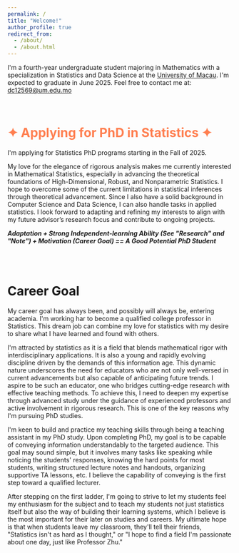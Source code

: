 ```yaml
---
permalink: /
title: "Welcome!"
author_profile: true
redirect_from: 
  - /about/
  - /about.html
---
```


I'm a fourth-year undergraduate student majoring in Mathematics with a specialization in Statistics and Data Science at the [University of Macau](https://www.um.edu.mo/). I'm expected to graduate in June 2025. Feel free to contact me at: dc12569@um.edu.mo

<br>

<span style="color: #FF7F50;">&#10022; Applying for PhD in Statistics &#10022;</span>
======
I'm applying for Statistics PhD programs starting in the Fall of 2025. <br>

My love for the elegance of rigorous analysis makes me currently interested in Mathematical Statistics, especially in advancing the theoretical foundations of High-Dimensional, Robust, and Nonparametric Statistics. I hope to overcome some of the current limitations in statistical inferences through theoretical advancement. Since I also have a solid background in Computer Science and Data Science, I can also handle tasks in applied statistics. I look forward to adapting and refining my interests to align with my future advisor’s research focus and contribute to ongoing projects. <br>
                                                                  
***Adaptation + Strong Independent-learning Ability (See "Research" and "Note") + Motivation (Career Goal) ==  A Good Potential PhD Student***


<br><br>

Career Goal
======
My career goal has always been, and possibly will always be, entering academia. I'm working har to become a qualified college professor in Statistics. This dream job can combine my love for statistics with my desire to share what I have learned and found with others. 

I'm attracted by statistics as it is a field that blends mathematical rigor with interdisciplinary applications. It is also a young and rapidly evolving discipline driven by the demands of this information age. This dynamic nature underscores the need for educators who are not only well-versed in current advancements but also capable of anticipating future trends. I aspire to be such an educator, one who bridges cutting-edge research with effective teaching methods. To achieve this, I need to deepen my expertise through advanced study under the guidance of experienced professors and active involvement in rigorous research. This is one of the key reasons why I'm pursuing PhD studies.  

I'm keen to build and practice my teaching skills through being a teaching assistant in my PhD study. Upon completing PhD, my goal is to be capable of conveying information understandably to the targeted audience. This goal may sound simple, but it involves many tasks like speaking while noticing the students' responses, knowing the hard points for most students, writing structured lecture notes and handouts, organizing supportive TA lessons, etc. I believe the capability of conveying is the first step toward a qualified lecturer.

After stepping on the first ladder, I'm going to strive to let my students feel my enthusiasm for the subject and to teach my students not just statistics itself but also the way of building their learning systems, which I believe is the most important for their later on studies and careers. My ultimate hope is that when students leave my classroom, they'll tell their friends, "Statistics isn't as hard as I thought," or "I hope to find a field I'm passionate about one day, just like Professor Zhu."





